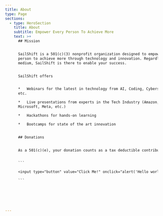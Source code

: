 ```yaml
---
title: About
type: Page
sections:
  - type: HeroSection
    title: About
    subtitle: Empower Every Person To Achieve More
    text: >+
      ## Mission


      SailShift is a 501(c)(3) nonprofit organization designed to empower every
      person to achieve more through technology and innovation. Regardless of
      medium, SailShift is there to enable your success.


      SailShift offers


      *   Webinars for the latest in technology from AI, Coding, Cybersecurity,
      etc.

      *   Live presentations from experts in the Tech Industry (Amazon, Google,
      Microsoft, Meta, etc.)

      *   Hackathons for hands-on learning

      *   Bootcamps for state of the art innovation


      ## Donations


      As a 501(c)(e), your donation counts as a tax deductible contribution.


      ```

      <input type="button" value="Click Me!" onclick="alert('Hello world!')" />

      ```






---
```

